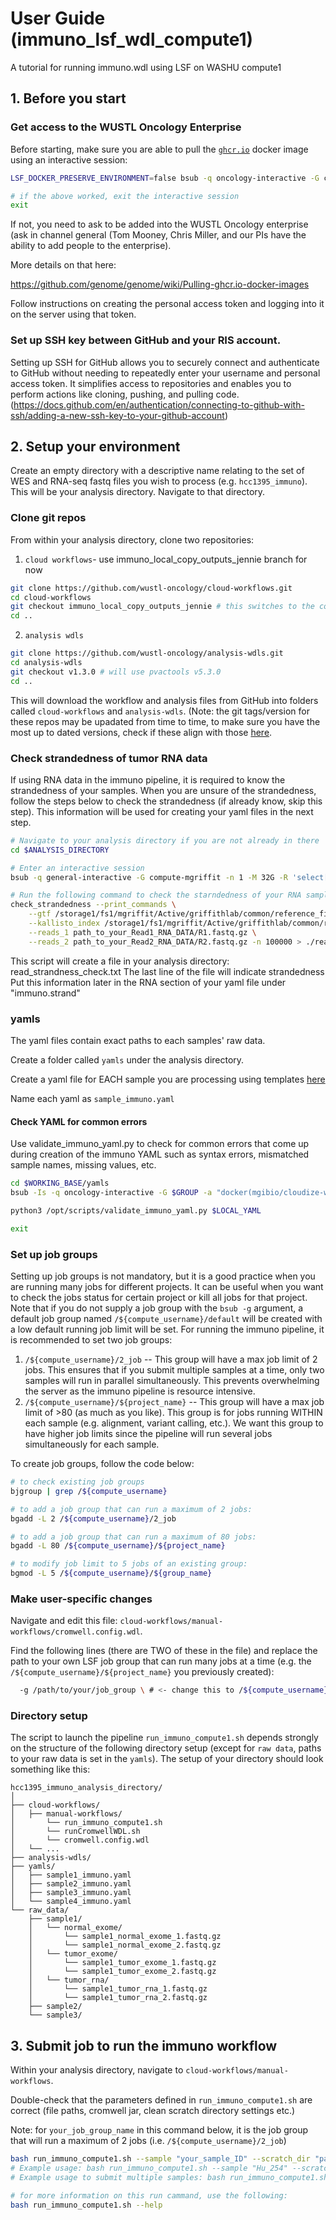 # User Guide (immuno_lsf_wdl_compute1)
A tutorial for running immuno.wdl using LSF on WASHU compute1

## 1. Before you start
### Get access to the WUSTL Oncology Enterprise

Before starting, make sure you are able to pull the [`ghcr.io`](http://ghcr.io) docker image using an interactive session: 

```bash
LSF_DOCKER_PRESERVE_ENVIRONMENT=false bsub -q oncology-interactive -G compute-oncology -n 1 -M 60G -R 'select[mem>60G] span[hosts=1] rusage[mem=60G]' -Is -a 'docker(ghcr.io/genome/genome_perl_environment:compute1-58)' /bin/bash

# if the above worked, exit the interactive session
exit
```

If not, you need to ask to be added into the WUSTL Oncology enterprise (ask in channel general (Tom Mooney, Chris Miller, and our PIs have the ability to add people to the enterprise). 

More details on that here:

https://github.com/genome/genome/wiki/Pulling-ghcr.io-docker-images

Follow instructions on creating the personal access token and logging into it on the server using that token. 

### Set up SSH key between GitHub and your RIS account.

Setting up SSH for GitHub allows you to securely connect and authenticate to GitHub without needing to repeatedly enter your username and personal access token. It simplifies access to repositories and enables you to perform actions like cloning, pushing, and pulling code. (https://docs.github.com/en/authentication/connecting-to-github-with-ssh/adding-a-new-ssh-key-to-your-github-account)



## 2. Setup your environment

Create an empty directory with a descriptive name relating to the set of WES and RNA-seq fastq files you wish to process (e.g. `hcc1395_immuno`). This will be your analysis directory. Navigate to that directory.

### Clone git repos
From within your analysis directory, clone two repositories: 

1. `cloud workflows`- use immuno_local_copy_outputs_jennie branch for now

```bash
git clone https://github.com/wustl-oncology/cloud-workflows.git
cd cloud-workflows
git checkout immuno_local_copy_outputs_jennie # this switches to the correct branch
cd ..
```

2. `analysis wdls`

```bash
git clone https://github.com/wustl-oncology/analysis-wdls.git
cd analysis-wdls
git checkout v1.3.0 # will use pvactools v5.3.0
cd ..
```

This will download the workflow and analysis files from GitHub into folders called `cloud-workflows` and `analysis-wdls`. (Note: the git tags/version for these repos may be upadated from time to time, to make sure you have the most up to dated versions, check if these align with those [here](https://github.com/wustl-oncology/immuno_gcp_wdl_compute1?tab=readme-ov-file#clone-git-repositories-that-have-the-workflows-pipelines-and-scripts-to-help-run-them).


### Check strandedness of tumor RNA data

If using RNA data in the immuno pipeline, it is required to know the strandedness of your samples. When you are unsure of the strandedness, follow the steps below to check the strandedness (if already know, skip this step). This information will be used for creating your yaml files in the next step. 

```bash
# Navigate to your analysis directory if you are not already in there
cd $ANALYSIS_DIRECTORY

# Enter an interactive session
bsub -q general-interactive -G compute-mgriffit -n 1 -M 32G -R 'select[mem>32G] span[hosts=1] rusage[mem=32G]' -Is -a 'docker(mgibio/checkstrandedness:v1)' /bin/bash

# Run the following command to check the starndedness of your RNA sample:
check_strandedness --print_commands \
	--gtf /storage1/fs1/mgriffit/Active/griffithlab/common/reference_files/human_GRCh38_ens105/rna_seq_annotation/Homo_sapiens.GRCh38.105.gtf \
	--kallisto_index /storage1/fs1/mgriffit/Active/griffithlab/common/reference_files/human_GRCh38_ens105/rna_seq_annotation/Homo_sapiens.GRCh38.cdna.all.fa.kallisto.idx \
	--reads_1 path_to_your_Read1_RNA_DATA/R1.fastq.gz \
	--reads_2 path_to_your_Read2_RNA_DATA/R2.fastq.gz -n 100000 > ./read_strandness_check.txt
```
This script will create a file in your analysis directory: read_strandness_check.txt
The last line of the file will indicate strandedness 
Put this information later in the RNA section of your yaml file under "immuno.strand"
 

### yamls

The yaml files contain exact paths to each samples' raw data. 

Create a folder called `yamls` under the analysis directory. 

Create a yaml file for EACH sample you are processing using templates [here](https://github.com/wustl-oncology/analysis-wdls/blob/main/example_data/immuno_storage1.yml)

Name each yaml as `sample_immuno.yaml` 

#### Check YAML for common errors
Use validate_immuno_yaml.py to check for common errors that come up during creation of the immuno YAML such as syntax errors, mismatched sample names, missing values, etc.
```bash
cd $WORKING_BASE/yamls
bsub -Is -q oncology-interactive -G $GROUP -a "docker(mgibio/cloudize-workflow:latest)" /bin/bash

python3 /opt/scripts/validate_immuno_yaml.py $LOCAL_YAML

exit
```


### Set up job groups

Setting up job groups is not mandatory, but it is a good practice when you are running many jobs for different projects. It can be useful when you want to check the jobs status for certain project or kill all jobs for that project. 
Note that if you do not supply a job group with the `bsub -g` argument, a default job group named `/${compute_username}/default` will be created with a low default running job limit will be set.
For running the immuno pipeline, it is recommended to set two job groups:
1) `/${compute_username}/2_job` -- This group will have a max job limit of 2 jobs. This ensures that if you submit multiple samples at a time, only two samples will run in parallel simultaneously. This prevents overwhelming the server as the immuno pipeline is resource intensive.
2) `/${compute_username}/${project_name}` -- This group will have a max job limit of >80 (as much as you like). This group is for jobs running WITHIN each sample (e.g. alignment, variant calling, etc.). We want this group to have higher job limits since the pipeline will run several jobs simultaneously for each sample.

To create job groups, follow the code below: 

```bash
# to check existing job groups
bjgroup | grep /${compute_username}

# to add a job group that can run a maximum of 2 jobs:
bgadd -L 2 /${compute_username}/2_job

# to add a job group that can run a maximum of 80 jobs:
bgadd -L 80 /${compute_username}/${project_name}

# to modify job limit to 5 jobs of an existing group:
bgmod -L 5 /${compute_username}/${group_name}
```

### Make user-specific changes

Navigate and edit this file: `cloud-workflows/manual-workflows/cromwell.config.wdl`.

Find the following lines (there are TWO of these in the file) and replace the path to your own LSF job group that can run many jobs at a time (e.g. the `/${compute_username}/${project_name}` you previously created):

```bash
  -g /path/to/your/job_group \ # <- change this to /${compute_username}/${project_name} job group you made in the previous step
```

### Directory setup
The script to launch the pipeline `run_immuno_compute1.sh` depends strongly on the structure of the following directory setup (except for `raw data`, paths to your raw data is set in the `yamls`). The setup of your directory should look something like this: 
```
hcc1395_immuno_analysis_directory/
│
├── cloud-workflows/
│   ├── manual-workflows/
│       └── run_immuno_compute1.sh
│       └── runCromwellWDL.sh
│       └── cromwell.config.wdl
│   └── ...
├── analysis-wdls/
├── yamls/
│   ├── sample1_immuno.yaml
│   ├── sample2_immuno.yaml
│   ├── sample3_immuno.yaml
│   └── sample4_immuno.yaml
└── raw_data/
    ├── sample1/
    │   └── normal_exome/
    │       └── sample1_normal_exome_1.fastq.gz
    │       └── sample1_normal_exome_2.fastq.gz
    │   └── tumor_exome/
    │       └── sample1_tumor_exome_1.fastq.gz
    │       └── sample1_tumor_exome_2.fastq.gz
    │   └── tumor_rna/
    │       └── sample1_tumor_rna_1.fastq.gz
    │       └── sample1_tumor_rna_2.fastq.gz
    ├── sample2/
    └── sample3/
```

## 3. Submit job to run the immuno workflow

Within your analysis directory, navigate to `cloud-workflows/manual-workflows`.

Double-check that the parameters defined in `run_immuno_compute1.sh` are correct (file paths, cromwell jar, clean scratch directory settings etc.)

Note: for `your_job_group_name` in this command below, it is the job group that will run a maximum of 2 jobs (i.e. `/${compute_username}/2_job`)

```bash
bash run_immuno_compute1.sh --sample "your_sample_ID" --scratch_dir "path_to_your_scratch_directory" --job_group "your_job_group_name"
# Example usage: bash run_immuno_compute1.sh --sample "Hu_254" --scratch_dir "/scratch1/fs1/mgriffit/jyao/miller_immuno/" --job_group "/j.x.yao/2_job"
# Example usage to submit multiple samples: bash run_immuno_compute1.sh --sample "Hu_344 Hu_048" --scratch_dir "/scratch1/fs1/mgriffit/jyao/miller_immuno/" --job_group "/j.x.yao/2_job"

# for more information on this run cammand, use the following:
bash run_immuno_compute1.sh --help
```
